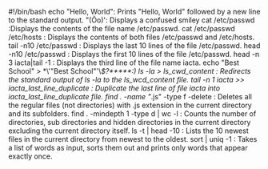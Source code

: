 #!/bin/bash
echo "Hello, World": Prints "Hello, World" followed by a new line to the standard output.
"(Ôo)': Displays a confused smiley
cat /etc/passwd :Displays the contents of the file name /etc/passwd.
cat /etc/passwd /etc/hosts : Displays the contents of both files /etc/passwd and /etc/hosts.
tail -n10 /etc/passwd : Displays the last 10 lines of the file /etc/passwd.
head -n10 /etc/passwd : Displays the first 10 lines of the file /etc/passwd.
head -n 3 iacta|tail -1 : Displays the third line of the file name iacta.
echo "Best School" > \*\\'"Best School"\'\\*$\?\*\*\*\*\*:)
ls -la > ls_cwd_content : Redirects the standard output of ls -la to the ls_wcd_content file.
tail -n 1 iacta >> iacta_last_line_duplicate : Duplicate the last line of file iacta into iacta_last_line_duplicate file.
find . -name "*.js" -type f -delete : Deletes all the regular files (not directories) with .js extension in the current directory and its subfolders.
find . -mindepth 1 -type d | wc -l : Counts the number of directories, sub directories and hidden directories in the current directory excluding the current directory itself.
ls -t | head -10 : Lists the 10 newest files in the current directory from newest to the oldest.
sort | uniq -1 : Takes a list of words as input, sorts them out and prints only words that appear exactly once.
